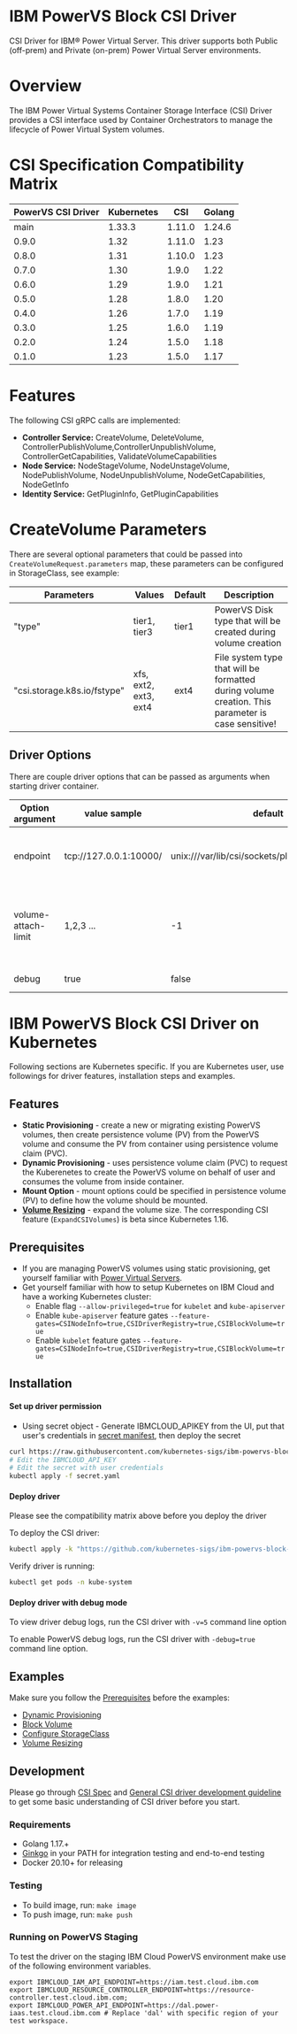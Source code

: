 # IBM PowerVS Block CSI Driver
CSI Driver for IBM® Power Virtual Server. This driver supports both Public (off-prem) and Private (on-prem) Power Virtual Server environments.

# Overview
The IBM Power Virtual Systems Container Storage Interface (CSI) Driver provides a CSI interface used by Container Orchestrators to manage the lifecycle of Power Virtual System volumes.


# CSI Specification Compatibility Matrix
| PowerVS CSI Driver | Kubernetes | CSI | Golang |
| ----------------------------- | ----------- | -------- | -------- |
| main | 1.33.3 | 1.11.0 | 1.24.6 |
| 0.9.0 | 1.32 | 1.11.0 | 1.23 |
| 0.8.0 | 1.31 | 1.10.0 | 1.23 |
| 0.7.0 | 1.30 | 1.9.0 | 1.22 |
| 0.6.0 | 1.29 | 1.9.0 | 1.21 |
| 0.5.0 | 1.28 | 1.8.0 | 1.20 |
| 0.4.0 | 1.26 | 1.7.0 | 1.19 |
| 0.3.0 | 1.25 | 1.6.0 | 1.19 |
| 0.2.0 | 1.24 | 1.5.0 | 1.18 |
| 0.1.0 | 1.23 | 1.5.0 | 1.17 |

# Features
The following CSI gRPC calls are implemented:

- **Controller Service:** CreateVolume, DeleteVolume, ControllerPublishVolume,ControllerUnpublishVolume, ControllerGetCapabilities, ValidateVolumeCapabilities
- **Node Service:** NodeStageVolume, NodeUnstageVolume, NodePublishVolume, NodeUnpublishVolume, NodeGetCapabilities, NodeGetInfo
- **Identity Service:** GetPluginInfo, GetPluginCapabilities

# CreateVolume Parameters
There are several optional parameters that could be passed into ``` CreateVolumeRequest.parameters``` map, these parameters can be configured in StorageClass, see example:

| **Parameters** | **Values** | **Default** | **Description**|
| ----------------------------- | ----------------------------- | ----------- | ----------------------------- |
| "type" | tier1, tier3 | tier1 | PowerVS Disk type that will be created during volume creation |
| "csi.storage.k8s.io/fstype" | xfs, ext2, ext3, ext4 | ext4 | File system type that will be formatted during volume creation. This parameter is case sensitive! |


## Driver Options
There are couple driver options that can be passed as arguments when starting driver container.

| Option argument             | value sample                                      | default                                             | Description         |
|-----------------------------|---------------------------------------------------|-----------------------------------------------------|---------------------|
| endpoint                    | tcp://127.0.0.1:10000/                            | unix:///var/lib/csi/sockets/pluginproxy/csi.sock    | added to all volumes, for checking if a given volume was already created so that ControllerPublish/CreateVolume is idempotent. |
| volume-attach-limit         | 1,2,3 ...                                         | -1                                                  | Value for the maximum number of volumes attachable per node. If specified, the limit applies to all nodes. If not specified, the value is approximated from the instance type.    |
| debug           | true                                              | false                                               | if true, driver will enable the debug log level|


# IBM PowerVS Block CSI Driver on Kubernetes
Following sections are Kubernetes specific. If you are Kubernetes user, use followings for driver features, installation steps and examples.


## Features
* **Static Provisioning** - create a new or migrating existing PowerVS volumes, then create persistence volume (PV) from the PowerVS volume and consume the PV from container using persistence volume claim (PVC).
* **Dynamic Provisioning** - uses persistence volume claim (PVC) to request the Kuberenetes to create the PowerVS volume on behalf of user and consumes the volume from inside container.
* **Mount Option** - mount options could be specified in persistence volume (PV) to define how the volume should be mounted.
* **[Volume Resizing](https://kubernetes-csi.github.io/docs/volume-expansion.html)** - expand the volume size. The corresponding CSI feature (`ExpandCSIVolumes`) is beta since Kubernetes 1.16.

## Prerequisites
* If you are managing PowerVS volumes using static provisioning, get yourself familiar with [Power Virtual Servers](https://cloud.ibm.com/docs/power-iaas?topic=power-iaas-getting-started).
* Get yourself familiar with how to setup Kubernetes on IBM Cloud and have a working Kubernetes cluster:
  * Enable flag `--allow-privileged=true` for `kubelet` and `kube-apiserver`
  * Enable `kube-apiserver` feature gates `--feature-gates=CSINodeInfo=true,CSIDriverRegistry=true,CSIBlockVolume=true`
  * Enable `kubelet` feature gates `--feature-gates=CSINodeInfo=true,CSIDriverRegistry=true,CSIBlockVolume=true`


## Installation
#### Set up driver permission

* Using secret object - Generate IBMCLOUD_APIKEY from the UI, put that user's credentials in [secret manifest](deploy/kubernetes/secret.yaml), then deploy the secret
```sh
curl https://raw.githubusercontent.com/kubernetes-sigs/ibm-powervs-block-csi-driver/main/deploy/kubernetes/secret.yaml > secret.yaml
# Edit the IBMCLOUD_API_KEY
# Edit the secret with user credentials
kubectl apply -f secret.yaml
```

#### Deploy driver
Please see the compatibility matrix above before you deploy the driver

To deploy the CSI driver:
```sh
kubectl apply -k "https://github.com/kubernetes-sigs/ibm-powervs-block-csi-driver/deploy/kubernetes/overlays/stable/?ref=v0.6.0"
```

Verify driver is running:
```sh
kubectl get pods -n kube-system
```

#### Deploy driver with debug mode
To view driver debug logs, run the CSI driver with `-v=5` command line option

To enable PowerVS debug logs, run the CSI driver with `-debug=true` command line option.

## Examples
Make sure you follow the [Prerequisites](README.md#Prerequisites) before the examples:
* [Dynamic Provisioning](./examples/kubernetes/dynamic-provisioning)
* [Block Volume](./examples/kubernetes/block-volume)
* [Configure StorageClass](./examples/kubernetes/storageclass)
* [Volume Resizing](./examples/kubernetes/resizing)


## Development
Please go through [CSI Spec](https://github.com/container-storage-interface/spec/blob/master/spec.md) and [General CSI driver development guideline](https://kubernetes-csi.github.io/docs/developing.html) to get some basic understanding of CSI driver before you start.

### Requirements
* Golang 1.17.+
* [Ginkgo](https://github.com/onsi/ginkgo) in your PATH for integration testing and end-to-end testing
* Docker 20.10+ for releasing

### Testing
* To build image, run: `make image`
* To push image, run: `make push`

### Running on PowerVS Staging
To test the driver on the staging IBM Cloud PowerVS environment make use of the following environment variables.
```
export IBMCLOUD_IAM_API_ENDPOINT=https://iam.test.cloud.ibm.com
export IBMCLOUD_RESOURCE_CONTROLLER_ENDPOINT=https://resource-controller.test.cloud.ibm.com;
export IBMCLOUD_POWER_API_ENDPOINT=https://dal.power-iaas.test.cloud.ibm.com # Replace 'dal' with specific region of your test workspace.
```
